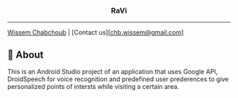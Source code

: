 <h3 align="center">RaVi</h3>

---

[Wissem Chabchoub](https://www.linkedin.com/in/wissem-chabchoub/) | [Contact us][chb.wissem@gmail.com]


## 🧐 About <a name = "about"></a>

This is an Android Studio project of an application that uses Google API, DroidSpeech for voice recognition and predefined user prederences to give personalized points of intersts
while visiting a certain area.



